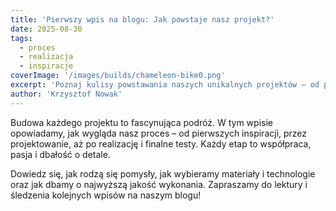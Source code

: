 ```yaml
---
title: 'Pierwszy wpis na blogu: Jak powstaje nasz projekt?'
date: 2025-08-30
tags:
  - proces
  - realizacja
  - inspiracje
coverImage: '/images/builds/chameleon-bike0.png'
excerpt: 'Poznaj kulisy powstawania naszych unikalnych projektów – od pomysłu do gotowego dzieła.'
author: 'Krzysztof Nowak'
---
```


Budowa każdego projektu to fascynująca podróż. W tym wpisie opowiadamy, jak wygląda nasz proces – od pierwszych inspiracji, przez projektowanie, aż po realizację i finalne testy. Każdy etap to współpraca, pasja i dbałość o detale.

Dowiedz się, jak rodzą się pomysły, jak wybieramy materiały i technologie oraz jak dbamy o najwyższą jakość wykonania. Zapraszamy do lektury i śledzenia kolejnych wpisów na naszym blogu!
